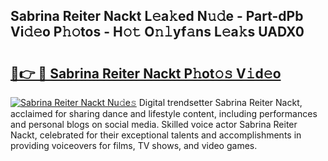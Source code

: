 ## Sabrina Reiter Nackt L𝚎a𝚔ed N𝚞𝚍e - Part-dPb Vi𝚍𝚎o P𝚑𝚘tos - H𝚘𝚝 O𝚗𝚕yf𝚊ns L𝚎a𝚔s UADX0

# <h2><a href="http://kf469l.oniu.top/?m=Sabrina+Reiter+Nackt">🔗👉 🔴 Sabrina Reiter Nackt P𝚑ot𝚘𝚜 V𝚒d𝚎o</a></h2>

[![Sabrina Reiter Nackt Nu𝚍e𝚜](https://i.imgur.com/0qMVB7G.gif)](http://kf469l.oniu.top/?m=Sabrina+Reiter+Nackt)
Digital trendsetter Sabrina Reiter Nackt, acclaimed for sharing dance and lifestyle content, including performances and personal blogs on social media. Skilled voice actor Sabrina Reiter Nackt, celebrated for their exceptional talents and accomplishments in providing voiceovers for films, TV shows, and video games.  
